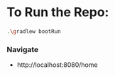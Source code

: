 # To Run the Repo:

#### 
````bash
.\gradlew bootRun

````

### Navigate
- http://localhost:8080/home
